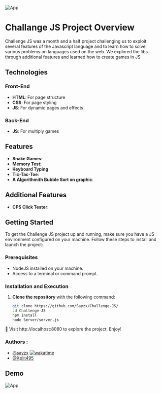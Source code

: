 

![App](https://media.discordapp.net/attachments/1235943740385001532/1248997608903675924/LANGUES.png?ex=6665b32b&is=666461ab&hm=c89588e45a2a9b17db1e3ab2eb8d83ee639af5155fbdf6107698f85c6d9b4f5c&=&format=webp&quality=lossless&width=1440&height=466)
# Challange JS Project Overview

Challenge JS was a month and a half project challenging us to exploit several features of the Javascript language and to learn how to solve various problems on languages ​​used on the web. We explored the libs through additional features and learned how to create games in JS

## Technologies

### Front-End

- **HTML**: For page structure
- **CSS**: For page styling
- **JS**: For dynamic pages and effects

### Back-End

- **JS**: For multiply games

## Features

- **Snake Games**: 
- **Memory Test**:
- **Keyboard Typing**
- **Tic-Tac-Toe**: 
- **A Algorithmith Bubble Sort on graphic**: 



## Additional Features

- **CPS Click Tester**: 

## Getting Started


To get the Challenge JS project up and running, make sure you have a JS environment configured on your machine. Follow these steps to install and launch the project:

### Prerequisites

- NodeJS installed on your machine.
- Access to a terminal or command prompt.

### Installation and Execution

1. **Clone the repository** with the following command:

   ```bash
   git clone https://github.com/Sayzx/Challenge-JS/
   cd Challenge-JS
   npm install
   node Server/server.js
   ```

👏 Visit http://localhost:8080 to explore the project. Enjoy!

### Authors : 

- [@sayzx](https://www.github.com/sayzx) [![wakatime](https://wakatime.com/badge/user/018d13a0-dea5-424f-9eef-3afdc71ebf87/project/018dacdc-1ebd-4c10-a5d7-2c183e8952c0.svg)](https://wakatime.com/badge/user/018d13a0-dea5-424f-9eef-3afdc71ebf87/project/018dacdc-1ebd-4c10-a5d7-2c183e8952c0)
- [@Xplit495](https://www.github.com/Xplit495)

## Demo





![App](https://media.discordapp.net/attachments/1012749489402023956/1221833480799785060/image.png?ex=6614041a&is=66018f1a&hm=ccbaec249252d1e8c35092b38294b5a1a11881895aa69268bf5be4206ed860d3&=&format=webp&quality=lossless&width=1305&height=662)



